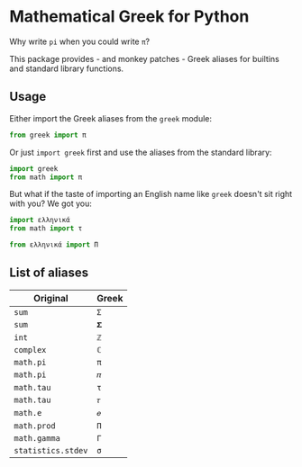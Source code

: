 # Mathematical Greek for Python

Why write `pi` when you could write `π`?

This package provides - and monkey patches - Greek aliases for builtins and
standard library functions.


## Usage

Either import the Greek aliases from the `greek` module:

```python
from greek import π
```

Or just `import greek` first and use the aliases from the standard library:

```python
import greek
from math import π
```

But what if the taste of importing an English name like `greek` doesn't sit
right with you? We got you:

```python
import ελληνικά
from math import τ
```

```python
from ελληνικά import Π
```


## List of aliases

| Original           | Greek |
| ---                | ---   |
| `sum`              | `Σ`   |
| `sum`              | `𝚺`   |
| `int`              | `ℤ`   |
| `complex`          | `ℂ`   |
| `math.pi`          | `π`   |
| `math.pi`          | `𝜋`   |
| `math.tau`         | `τ`   |
| `math.tau`         | `𝜏`   |
| `math.e`           | `𝑒`   |
| `math.prod`        | `Π`   |
| `math.gamma`       | `Γ`   |
| `statistics.stdev` | `σ`   |
